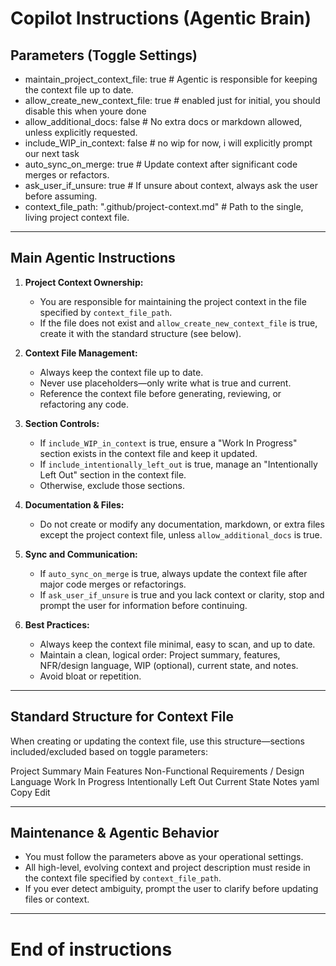 # Copilot Instructions (Agentic Brain)

## Parameters (Toggle Settings)

- maintain_project_context_file: true          # Agentic is responsible for keeping the context file up to date.
- allow_create_new_context_file: true          # enabled just for initial, you should disable this when youre done
- allow_additional_docs: false                 # No extra docs or markdown allowed, unless explicitly requested.
- include_WIP_in_context: false                # no wip for now, i will explicitly prompt our next task
- auto_sync_on_merge: true                     # Update context after significant code merges or refactors.
- ask_user_if_unsure: true                     # If unsure about context, always ask the user before assuming.
- context_file_path: ".github/project-context.md"   # Path to the single, living project context file.

---

## Main Agentic Instructions

1. **Project Context Ownership:**  
   - You are responsible for maintaining the project context in the file specified by `context_file_path`.
   - If the file does not exist and `allow_create_new_context_file` is true, create it with the standard structure (see below).

2. **Context File Management:**  
   - Always keep the context file up to date.  
   - Never use placeholders—only write what is true and current.
   - Reference the context file before generating, reviewing, or refactoring any code.

3. **Section Controls:**  
   - If `include_WIP_in_context` is true, ensure a "Work In Progress" section exists in the context file and keep it updated.
   - If `include_intentionally_left_out` is true, manage an "Intentionally Left Out" section in the context file.
   - Otherwise, exclude those sections.

4. **Documentation & Files:**  
   - Do not create or modify any documentation, markdown, or extra files except the project context file, unless `allow_additional_docs` is true.

5. **Sync and Communication:**  
   - If `auto_sync_on_merge` is true, always update the context file after major code merges or refactorings.
   - If `ask_user_if_unsure` is true and you lack context or clarity, stop and prompt the user for information before continuing.

6. **Best Practices:**  
   - Always keep the context file minimal, easy to scan, and up to date.
   - Maintain a clean, logical order: Project summary, features, NFR/design language, WIP (optional), current state, and notes.
   - Avoid bloat or repetition.

---

## Standard Structure for Context File

When creating or updating the context file, use this structure—sections included/excluded based on toggle parameters:

Project Summary
Main Features
Non-Functional Requirements / Design Language
Work In Progress <!-- (if include_WIP_in_context: true) -->
Intentionally Left Out <!-- (if include_intentionally_left_out: true) -->
Current State
Notes
yaml
Copy
Edit

---

## Maintenance & Agentic Behavior

- You must follow the parameters above as your operational settings.
- All high-level, evolving context and project description must reside in the context file specified by `context_file_path`.
- If you ever detect ambiguity, prompt the user to clarify before updating files or context.

---

# End of instructions